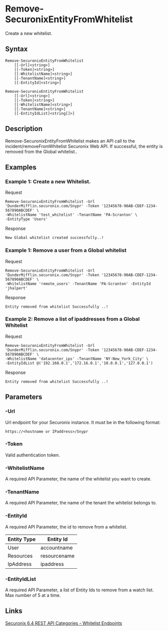 # Remove-SecuronixEntityFromWhitelist
Create a new whitelist.

## Syntax
```
Remove-SecuronixEntityFromWhitelist
    [[-Url]<string>]
    [[-Token]<string>]
    [[-WhitelistName]<string>]
    [[-TenantName]<string>]
    [[-EntityId]<string>]
```
```
Remove-SecuronixEntityFromWhitelist
    [[-Url]<string>]
    [[-Token]<string>]
    [[-WhitelistName]<string>]
    [[-TenantName]<string>]
    [[-EntityIdList]<string[]>]
```

## Description
Remove-SecuronixEntityFromWhitelist makes an API call to the incident/removeFromWhitelist Securonix Web API. If successful, the entity is removed from the Global whitelist..

## Examples

### Example 1: Create a new Whitelist.
Request
```
Remove-SecuronixEntityFromWhitelist -Url 'DunderMifflin.securonix.com/Snypr' -Token '12345678-90AB-CDEF-1234-567890ABCDEF' \
-WhitelistName 'test_whitelist' -TenantName 'PA-Scranton' \ 
-EntityType 'Users'
```

Response
```
New Global whitelist created successfully..!
```

### Example 1: Remove a user from a Global whitelist
Request
```
Remove-SecuronixEntityFromWhitelist -Url 'DunderMifflin.securonix.com/Snypr' -Token '12345678-90AB-CDEF-1234-567890ABCDEF' \
-WhitelistName 'remote_users' -TenantName 'PA-Scranton' -EntityId 'jhalpert'
```

Response
```
Entity removed from whitelist Successfully ..!
```

### Example 2: Remove a list of ipaddresses from a Global Whitelist
Request
```
Remove-SecuronixEntityFromWhitelist -Url 'DunderMifflin.securonix.com/Snypr' -Token '12345678-90AB-CDEF-1234-567890ABCDEF' \
-WhitelistName 'datacenter_ips' -TenantName 'NY-New_York_City' \
-EntityIdList @('192.168.0.1','172.16.0.1','10.0.0.1','127.0.0.1')
```

Response
```
Entity removed from whitelist Successfully ..!
```

## Parameters

### -Url
Url endpoint for your Securonix instance.
It must be in the following format:
```
https://<hostname or IPaddress>/Snypr
```

### -Token
Valid authentication token.

### -WhitelistName
A required API Parameter, the name of the whitelist you want to create.

### -TenantName
A required API Parameter, the name of the tenant the whitelist belongs to.

### -EntityId
A required API Parameter, the id to remove from a whitelist.

| Entity Type | Entity Id    |
| ----------- | ------------ |
| User        | accountname  |
| Resources   | resourcename |
| IpAddress   | ipaddress    |

### -EntityIdList
A required API Parameter, a list of Entity Ids to remove from a watch list. Max number of 5 at a time.

## Links
[Securonix 6.4 REST API Categories - Whitelist Endpoints](https://documentation.securonix.com/onlinedoc/Content/6.4%20Cloud/Content/SNYPR%206.4/6.4%20Guides/Web%20Services/6.4_REST%20API%20Categories.htm#WhitelistEndpoints)